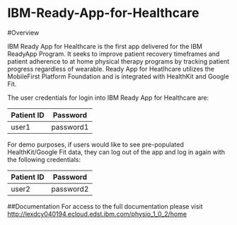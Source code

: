 # IBM-Ready-App-for-Healthcare

#Overview

IBM Ready App for Healthcare is the first app delivered for the IBM ReadyApp Program.  It seeks to improve patient recovery timeframes and patient adherence to at home physical therapy programs by tracking patient progress regardless of wearable. Ready App for Heatlhcare utilizes the MobileFirst Platform Foundation and is integrated with HealthKit and Google Fit.

The user credentials for login into IBM Ready App for Healthcare are:

| Patient ID | Password |
|---------|----------|
| user1   | password1 |

For demo purposes, if users would like to see pre-populated HealthKit/Google Fit data, they can log out of the app and log in again with the following credentials:

| Patient ID | Password |
|---------|----------|
| user2   | password2 |

##Documentation
For access to the full documentation please visit http://lexdcy040194.ecloud.edst.ibm.com/physio_1_0_2/home
